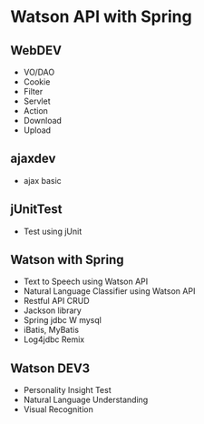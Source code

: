 
# Watson API with Spring

## WebDEV
* VO/DAO
* Cookie
* Filter
* Servlet
* Action
* Download
* Upload

## ajaxdev 
* ajax basic 

## jUnitTest
* Test using jUnit

## Watson with Spring
* Text to Speech using Watson API
* Natural Language Classifier using Watson API
* Restful API CRUD
* Jackson library 
* Spring jdbc W mysql
* iBatis, MyBatis
* Log4jdbc Remix

## Watson DEV3
* Personality Insight Test
* Natural Language Understanding
* Visual Recognition

